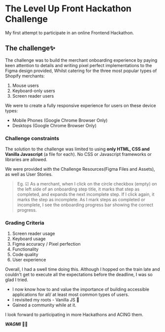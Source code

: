 # The Level Up Front Hackathon Challenge

My first attempt to participate in an online Frontend Hackathon.

## The challenge✨

The challenge was to build the merchant onboarding experience by paying keen attention to details and writing pixel perfect implementations to the Figma design provided, Whilst catering for the three most popular types of Shopify merchants:

1. Mouse users
2. Keyboard-only users
3. Screen reader users

We were to create a fully responsive experience for users on these device types:

- Mobile Phones (Google Chrome Browser Only)
- Desktops (Google Chrome Browser Only)

### Challenge constraints

The solution to the challenge was limited to using **only HTML, CSS and Vanilla Javascript** (a file for each). No CSS or Javascript frameworks or libraries are allowed.

We were provided with the Challenge Resources(Figma Files and Assets), as well as User Stories.

> Eg. ☑ As a merchant, when I click on the circle checkbox (empty) on the left side of an onboarding step title, it marks that step as completed, and expands the next incomplete step. If I click again, it marks the step as incomplete. As I mark steps as completed or incomplete, I see the onboarding progress bar showing the correct progress.

### Grading Criteria

1. Screen reader usage
2. Keyboard usage
3. Figma accuracy / Pixel perfection
4. Functionality
5. Code quality
6. User experience

Overall, I had a swell time doing this. Although I hopped on the train late and couldn't get to execute all the expectations before the deadline, I was so glad I tried.

- I now know how to and value the importance of building accessible applications for all/ at least most common types of users.
- I revisited my roots - Vanilla JS 🤣
- Gained a community while at it.

I look forward to participating in more Hackathons and ACING them.

**_WAGMI_** 🚀🚀

